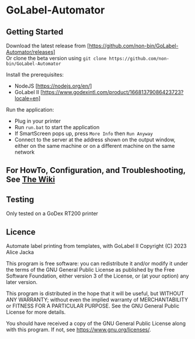 # GoLabel-Automator

## Getting Started

Download the latest release from [https://github.com/non-bin/GoLabel-Automator/releases]  
Or clone the beta version using `git clone https://github.com/non-bin/GoLabel-Automator`

Install the prerequisites:

- NodeJS [https://nodejs.org/en/]
- GoLabel II [https://www.godexintl.com/product/16681379086423723?locale=en]

Run the application:

- Plug in your printer
- Run `run.bat` to start the application
- If SmartScreen pops up, press `More Info` then `Run Anyway` 
- Connect to the server at the address shown on the output window, either on the same machine or on a different machine on the same network

## For HowTo, Configuration, and Troubleshooting, See [The Wiki](../../wiki)

## Testing

Only tested on a GoDex RT200 printer

## Licence

  Automate label printing from templates, with GoLabel II
  Copyright (C) 2023  Alice Jacka

  This program is free software: you can redistribute it and/or modify
  it under the terms of the GNU General Public License as published by
  the Free Software Foundation, either version 3 of the License, or
  (at your option) any later version.

  This program is distributed in the hope that it will be useful,
  but WITHOUT ANY WARRANTY; without even the implied warranty of
  MERCHANTABILITY or FITNESS FOR A PARTICULAR PURPOSE.  See the
  GNU General Public License for more details.

  You should have received a copy of the GNU General Public License
  along with this program.  If not, see <https://www.gnu.org/licenses/>.
